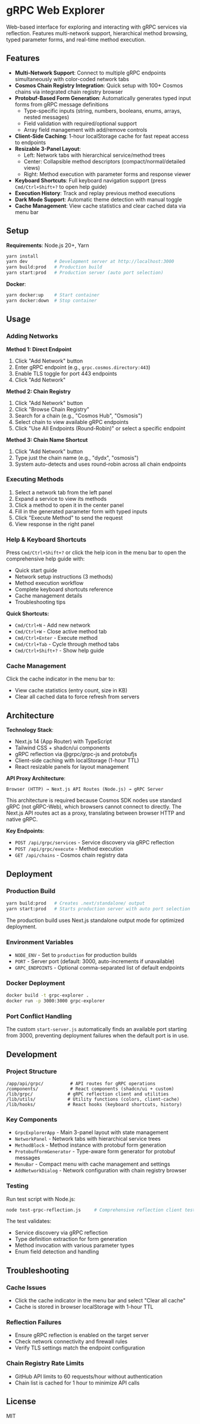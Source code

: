 # gRPC Web Explorer

Web-based interface for exploring and interacting with gRPC services via reflection. Features multi-network support, hierarchical method browsing, typed parameter forms, and real-time method execution.

## Features

- **Multi-Network Support**: Connect to multiple gRPC endpoints simultaneously with color-coded network tabs
- **Cosmos Chain Registry Integration**: Quick setup with 100+ Cosmos chains via integrated chain registry browser
- **Protobuf-Based Form Generation**: Automatically generates typed input forms from gRPC message definitions
  - Type-specific inputs (string, numbers, booleans, enums, arrays, nested messages)
  - Field validation with required/optional support
  - Array field management with add/remove controls
- **Client-Side Caching**: 1-hour localStorage cache for fast repeat access to endpoints
- **Resizable 3-Panel Layout**:
  - Left: Network tabs with hierarchical service/method trees
  - Center: Collapsible method descriptors (compact/normal/detailed views)
  - Right: Method execution with parameter forms and response viewer
- **Keyboard Shortcuts**: Full keyboard navigation support (press `Cmd/Ctrl+Shift+?` to open help guide)
- **Execution History**: Track and replay previous method executions
- **Dark Mode Support**: Automatic theme detection with manual toggle
- **Cache Management**: View cache statistics and clear cached data via menu bar

## Setup

**Requirements**: Node.js 20+, Yarn

```bash
yarn install
yarn dev          # Development server at http://localhost:3000
yarn build:prod   # Production build
yarn start:prod   # Production server (auto port selection)
```

**Docker**:
```bash
yarn docker:up    # Start container
yarn docker:down  # Stop container
```

## Usage

### Adding Networks

**Method 1: Direct Endpoint**
1. Click "Add Network" button
2. Enter gRPC endpoint (e.g., `grpc.cosmos.directory:443`)
3. Enable TLS toggle for port 443 endpoints
4. Click "Add Network"

**Method 2: Chain Registry**
1. Click "Add Network" button
2. Click "Browse Chain Registry"
3. Search for a chain (e.g., "Cosmos Hub", "Osmosis")
4. Select chain to view available gRPC endpoints
5. Click "Use All Endpoints (Round-Robin)" or select a specific endpoint

**Method 3: Chain Name Shortcut**
1. Click "Add Network" button
2. Type just the chain name (e.g., "dydx", "osmosis")
3. System auto-detects and uses round-robin across all chain endpoints

### Executing Methods

1. Select a network tab from the left panel
2. Expand a service to view its methods
3. Click a method to open it in the center panel
4. Fill in the generated parameter form with typed inputs
5. Click "Execute Method" to send the request
6. View response in the right panel

### Help & Keyboard Shortcuts

Press `Cmd/Ctrl+Shift+?` or click the help icon in the menu bar to open the comprehensive help guide with:
- Quick start guide
- Network setup instructions (3 methods)
- Method execution workflow
- Complete keyboard shortcuts reference
- Cache management details
- Troubleshooting tips

**Quick Shortcuts:**
- `Cmd/Ctrl+N` - Add new network
- `Cmd/Ctrl+W` - Close active method tab
- `Cmd/Ctrl+Enter` - Execute method
- `Cmd/Ctrl+Tab` - Cycle through method tabs
- `Cmd/Ctrl+Shift+?` - Show help guide

### Cache Management

Click the cache indicator in the menu bar to:
- View cache statistics (entry count, size in KB)
- Clear all cached data to force refresh from servers

## Architecture

**Technology Stack**:
- Next.js 14 (App Router) with TypeScript
- Tailwind CSS + shadcn/ui components
- gRPC reflection via @grpc/grpc-js and protobufjs
- Client-side caching with localStorage (1-hour TTL)
- React resizable panels for layout management

**API Proxy Architecture**:
```
Browser (HTTP) → Next.js API Routes (Node.js) → gRPC Server
```

This architecture is required because Cosmos SDK nodes use standard gRPC (not gRPC-Web), which browsers cannot connect to directly. The Next.js API routes act as a proxy, translating between browser HTTP and native gRPC.

**Key Endpoints**:
- `POST /api/grpc/services` - Service discovery via gRPC reflection
- `POST /api/grpc/execute` - Method execution
- `GET /api/chains` - Cosmos chain registry data

## Deployment

### Production Build

```bash
yarn build:prod   # Creates .next/standalone/ output
yarn start:prod   # Starts production server with auto port selection
```

The production build uses Next.js standalone output mode for optimized deployment.

### Environment Variables

- `NODE_ENV` - Set to `production` for production builds
- `PORT` - Server port (default: 3000, auto-increments if unavailable)
- `GRPC_ENDPOINTS` - Optional comma-separated list of default endpoints

### Docker Deployment

```bash
docker build -t grpc-explorer .
docker run -p 3000:3000 grpc-explorer
```

### Port Conflict Handling

The custom `start-server.js` automatically finds an available port starting from 3000, preventing deployment failures when the default port is in use.

## Development

### Project Structure

```
/app/api/grpc/          # API routes for gRPC operations
/components/            # React components (shadcn/ui + custom)
/lib/grpc/             # gRPC reflection client and utilities
/lib/utils/            # Utility functions (colors, client-cache)
/lib/hooks/            # React hooks (keyboard shortcuts, history)
```

### Key Components

- `GrpcExplorerApp` - Main 3-panel layout with state management
- `NetworkPanel` - Network tabs with hierarchical service trees
- `MethodBlock` - Method instance with protobuf form generation
- `ProtobufFormGenerator` - Type-aware form generator for protobuf messages
- `MenuBar` - Compact menu with cache management and settings
- `AddNetworkDialog` - Network configuration with chain registry browser

### Testing

Run test script with Node.js:

```bash
node test-grpc-reflection.js     # Comprehensive reflection client tests
```

The test validates:
- Service discovery via gRPC reflection
- Type definition extraction for form generation
- Method invocation with various parameter types
- Enum field detection and handling

## Troubleshooting

### Cache Issues
- Click the cache indicator in the menu bar and select "Clear all cache"
- Cache is stored in browser localStorage with 1-hour TTL

### Reflection Failures
- Ensure gRPC reflection is enabled on the target server
- Check network connectivity and firewall rules
- Verify TLS settings match the endpoint configuration

### Chain Registry Rate Limits
- GitHub API limits to 60 requests/hour without authentication
- Chain list is cached for 1 hour to minimize API calls

## License

MIT